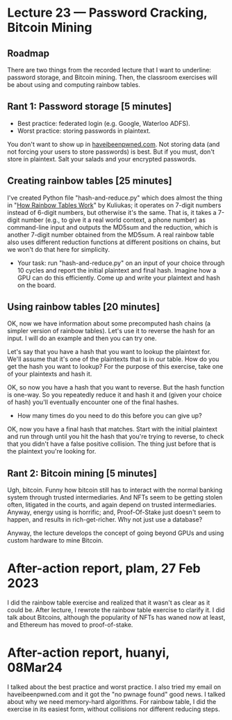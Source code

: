# Lecture 23 — Password Cracking, Bitcoin Mining

## Roadmap

There are two things from the recorded lecture that I want to underline:
password storage, and Bitcoin mining. Then, the classroom exercises will be
about using and computing rainbow tables.

## Rant 1: Password storage [5 minutes]

* Best practice: federated login (e.g. Google, Waterloo ADFS).
* Worst practice: storing passwords in plaintext.

You don't want to show up in [haveibeenpwned.com](https://haveibeenpwned.com).
Not storing data (and not forcing your users to store passwords) is best. But if
you must, don't store in plaintext. Salt your salads and your encrypted
passwords.

## Creating rainbow tables [25 minutes]

I've created Python file "hash-and-reduce.py" which does almost the thing in
"[How Rainbow Tables Work](https://kestas.kuliukas.com/RainbowTables)" by
Kuliukas; it operates on 7-digit numbers instead of 6-digit numbers, but
otherwise it's the same. That is, it takes a 7-digit number (e.g., to give it a
real world context, a phone number) as command-line input and outputs the MD5sum
and the reduction, which is another 7-digit number obtained from the MD5sum. A
real rainbow table also uses different reduction functions at different
positions on chains, but we won't do that here for simplicity.

* Your task: run "hash-and-reduce.py" on an input of your choice through 10
cycles and report the initial plaintext and final hash. Imagine how a GPU can do
this efficiently. Come up and write your plaintext and hash on the board.

## Using rainbow tables [20 minutes]

OK, now we have information about some precomputed hash chains (a simpler
version of rainbow tables). Let's use it to reverse the hash for an input. I
will do an example and then you can try one.

Let's say that you have a hash that you want to lookup the plaintext for. We'll
assume that it's one of the plaintexts that is in our table. How do you get the
hash you want to lookup? For the purpose of this exercise, take one of your
plaintexts and hash it.

OK, so now you have a hash that you want to reverse. But the hash function is
one-way. So you repeatedly reduce it and hash it and (given your choice of hash)
you'll eventually encounter one of the final hashes.

* How many times do you need to do this before you can give up?

OK, now you have a final hash that matches. Start with the initial plaintext and
run through until you hit the hash that you're trying to reverse, to check that
you didn't have a false positive collision. The thing just before that is the
plaintext you're looking for.

## Rant 2: Bitcoin mining [5 minutes]

Ugh, bitcoin. Funny how bitcoin still has to interact with the normal banking
system through trusted intermediaries. And NFTs seem to be getting stolen often,
litigated in the courts, and again depend on trusted intermediaries. Anyway,
energy using is horrific; and, Proof-Of-Stake just doesn't seem to happen, and
results in rich-get-richer. Why not just use a database?

Anyway, the lecture develops the concept of going beyond GPUs and using custom
hardware to mine Bitcoin.

# After-action report, plam, 27 Feb 2023

I did the rainbow table exercise and realized that it wasn't as clear as it
could be. After lecture, I rewrote the rainbow table exercise to clarify it. I
did talk about Bitcoins, although the popularity of NFTs has waned now at least,
and Ethereum has moved to proof-of-stake.

# After-action report, huanyi, 08Mar24

I talked about the best practice and worst practice. I also tried my email on
haveibeenpwned.com and it got the "no pwnage found" good news. I talked about
why we need memory-hard algorithms. For rainbow table, I did the exercise in its
easiest form, without collisions nor different reducing steps.

